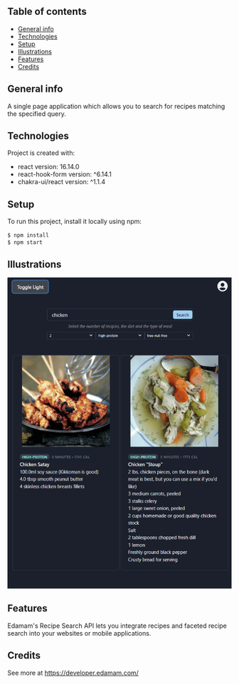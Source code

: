 ## Table of contents
* [General info](#general-info)
* [Technologies](#technologies)
* [Setup](#setup)
* [Illustrations](#illustrations)
* [Features](#features)
* [Credits](#credits)

## General info
A single page application which allows you to search for recipes matching the specified query.

## Technologies
Project is created with:
* react version: 16.14.0
* react-hook-form version: ^6.14.1
* chakra-ui/react version: ^1.1.4

## Setup
To run this project, install it locally using npm:

```
$ npm install
$ npm start
```

## Illustrations

<img src="./public/yummy.png" alt="app" width="600" height="700"/>

## Features
Edamam's Recipe Search API lets you integrate recipes and faceted recipe search into your websites or mobile applications.

## Credits
See more at https://developer.edamam.com/

